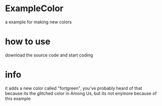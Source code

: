 # ExampleColor
a example for making new colors

# how to use
download the source code and start coding

# info
it adds a new color called "fortgreen", you've probably heard of that because its the glitched
color in Among Us, but its not enymore because of this example

